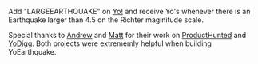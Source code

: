 Add "LARGEEARTHQUAKE" on <a href="http://www.justyo.co">Yo!</a> and receive Yo's whenever there is an Earthquake larger than 4.5 on the Richter maginitude scale.

Special thanks to <a href="https://github.com/andrewudell">Andrew</a> and <a href="https://github.com/mattjmcnaughton">Matt</a> for their work on <a href="https://github.com/andrewudell/ProductHunted">ProductHunted</a> and <a href="https://github.com/mattjmcnaughton/YoDigg">YoDigg</a>. Both projects were extrememly helpful when building YoEarthquake. 

